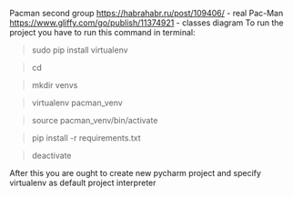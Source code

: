 Pacman second group
https://habrahabr.ru/post/109406/ - real Pac-Man
https://www.gliffy.com/go/publish/11374921 - classes diagram
To run the project you have to run this command in terminal:
> sudo pip install virtualenv

> cd

> mkdir venvs

> virtualenv pacman_venv

> source pacman_venv/bin/activate

> pip install -r requirements.txt

> deactivate

After this you are ought to create new pycharm project and specify virtualenv as default project interpreter
